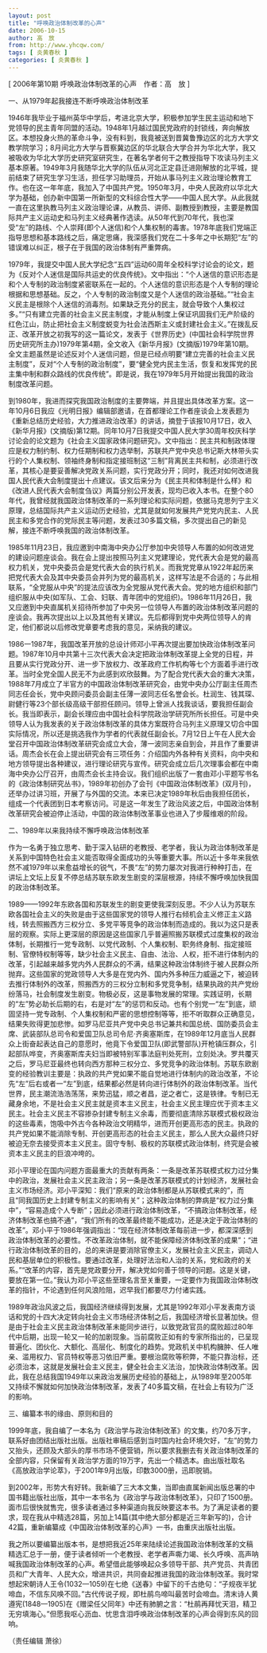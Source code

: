 ```yaml
---
layout: post
title: "呼唤政治体制改革的心声"
date: 2006-10-15
author: 高　放
from: http://www.yhcqw.com/
tags: [ 炎黄春秋 ]
categories: [ 炎黄春秋 ]
---
```



[ 2006年第10期 呼唤政治体制改革的心声　作者：高　放 ]

一、从1979年起我接连不断呼唤政治体制改革


1946年我毕业于福州英华中学后，考进北京大学，积极参加学生民主运动和地下党领导的民主青年同盟的活动。1948年1月越过国民党政府的封锁线，奔向解放区。本想投身火热的革命斗争，没有料到，我竟被送到晋冀鲁豫边区的北方大学文教学院学习；8月间北方大学与晋察冀边区的华北联合大学合并为华北大学，我又被吸收为华北大学历史研究室研究生，在著名学者何干之教授指导下攻读马列主义基本原著。1949年3月我随华北大学的队伍从河北正定县迁进刚解放的北平城，提前结束了研究生学习生活，担任学习助理员，开始从事马列主义政治理论教育工作。也在这一年年底，我加入了中国共产党。1950年3月，中央人民政府以华北大学为基础，创办新中国第一所新型的文科综合性大学——中国人民大学。从此我就一直在这里执教马列主义政治理论课，从教员、讲师、副教授到教授，主要是教国际共产主义运动史和马列主义经典著作选读。从50年代到70年代，我也深受“左”的路线、个人崇拜(即个人迷信)和个人集权制的毒害。1978年底我们党端正指导思想和基本路线之后，痛定思痛，我深感我们党在二十多年之中长期犯“左”的错误难以纠正，根子在于我国的政治体制有严重弊病。


1979年，我提交中国人民大学纪念“五四”运动60周年全校科学讨论会的论文，题为《反对个人迷信是国际共运史的优良传统》。文中指出：“个人迷信的意识形态是和个人专制的政治制度紧密联系在一起的。个人迷信的意识形态是个人专制的理论根据和思想基础。反之，个人专制的政治制度又是个人迷信的政治基础。”“社会主义民主是根除个人迷信的消毒剂。如果缺乏充分的民主，就会导致个人集权过多。”“只有建立完善的社会主义民主制度，才能从制度上保证巩固我们无产阶级的红色江山，防止把社会主义制度蜕变为社会法西斯主义或封建社会主义。”在拨乱反正、改革开放之初我写的这一篇论文，发表于《世界历史》(中国社会科学院世界历史研究所主办)1979年第4期，全文收入《新华月报》(文摘版)1979年第10期。全文主题虽然是论述反对个人迷信问题，但是已经点明要“建立完善的社会主义民主制度”，反对“个人专制的政治制度”，要“健全党内民主生活，恢复和发挥党的民主集中制和群众路线的优良传统”。即是说，我在1979年5月开始提出我国的政治制度改革问题。


到1980年，我进而探究我国政治制度的主要弊端，并且提出具体改革方案。这一年10月6日我应《光明日报》编辑部邀请，在首都理论工作者座谈会上发表题为《重新总结历史经验，大力推进政治改革》的讲话，摘登于该报10月17日，收入《新华月报》(文摘版)第12期。同年10月7日我提交中国人民大学30周年校庆科学讨论会的论文题为《社会主义国家政体问题研究》。文中指出：民主共和制政体理应是权力制约制、权力任期制和权力选举制，苏联共产党中央总书记斯大林带头实行的个人集权制、领袖终身制和指定接班制这“三制”背离民主共和制，必须进行改革，其核心是要妥善解决党政关系问题，实行党政分开；同时，我还对如何改进我国人民代表大会制度提出十点建议。该文后来分为《民主共和体制是什么样》和《改进人民代表大会制度刍议》两篇分别公开发表，现均已收入本书。在整个80年代，我曾经就我国政治体制改革的一系列理论和实际问题，依据马克思列宁主义原理，总结国际共产主义运动历史经验，尤其是就如何发展共产党党内民主、人民民主和多党合作的党际民主等问题，发表过30多篇文稿，多次提出自己的新见解，接连不断呼唤我国的政治体制改革。


1985年11月23日，我应邀到中南海中央办公厅参加中央领导人布置的如何改进党的建设问题座谈会。我在会上提出按照马列主义党建理论，党代表大会是党的最高权力机关，党中央委员会是党代表大会的执行机关。而我党党章从1922年起历来把党代表大会及其中央委员会并列为党的最高机关，这样写法是不合适的；与此相联系，“全党服从中央”的提法应该改为全党服从党代表大会。党的地方组织和部门组织服从中央(如军队、工会、妇联、青年团中的党组织)。1986年11月26日，我又应邀到中央直属机关招待所参加了中央另一位领导人布置的政治体制改革问题的座谈会。我再次提出以上以及其他有关建议。先后都得到党中央两位领导人的肯定，他们都说以后修改党章要考虑我的意见，采纳我的建议。


1986一1987年，我国改革开放的总设计师邓小平再次提出要加快政治体制改革问题。1987年10月中共第十三次代表大会决定把政治体制改革提上全党的日程，并且要从实行党政分开、进一步下放权力、改革政府工作机构等七个方面着手进行改革。当时全党全国人民无不为此感到欢欣鼓舞。为了配合党代表大会的重大决策，1988年7月成立了半官方的中国政治体制改革研究会，由党中央办公厅副主任周杰同志任会长，党中央顾问委员会副主任薄一波同志任名誉会长。杜润生、钱其琛、尉健行等23个部长级高级干部担任顾问。领导上曾派人找我谈话，要我担任副会长。我当即表示，副会长理应由中国社会科学院政治学研究所所长担任。可是中央领导人认为我发表的关于政治体制改革的具体方案既符合马列主义原理又切合中国实际情况，所以还是挑选我作为学者的代表就任副会长。7月12日上午在人民大会堂召开中国政治体制改革研究会成立大会，薄一波同志亲自到会，并且作了重要讲话。周杰会长在会上提出研究会有三项任务：介绍国内外各种有关资料，向中央和地方领导提出各种建议，进行理论研究与宣传。研究会成立后几次理事会都在中南海中央办公厅召开，由周杰会长主持会议。我们组织出版了一套由邓小平题写书名的《政治体制研究丛书》，1989年初创办了会刊《中国政治体制改革》(双月刊)，还举办过讲习班，开展了与外国的交流。本来已决定1989年秋后由我担任团长，组成一个代表团到日本考察访问。可是这一年发生了政治风波之后，中国政治体制改革研究会被迫停止活动，中国的政治体制改革事业也进入了步履维艰的阶段。

二、1989年以来我持续不懈呼唤政治体制改革


作为一名勇于独立思考、勤于深入钻研的老教授、老学者，我认为政治体制改革是关系到中国特色社会主义能否取得全面成功的头等重要大事。所以近十多年来我依然不减1979年以来愈益增长的锐气，不畏“左”的势力屡次对我进行种种打击，在讲坛上文坛上反复不停总结苏联东欧发生剧变的深层根源，持续不懈呼唤加快我国的政治体制改革。


1989——1992年东欧各国和苏联发生的剧变更使我深刻反思。不少人认为苏联东欧各国社会主义的失败是由于这些国家党的领导人推行右倾机会主义修正主义路线，转去照搬西方三权分立、多党平等竞争的政治体制而造成的。我以为这只是表层的观察。实际上更深层的原因是这些国家几乎普遍照搬苏联模式过度集权的政治体制，长期推行一党专政制、以党代政制、个人集权制、职务终身制、指定接班制、官僚特权制等等，缺少社会主义民主、自由、法治、人权，拒不进行体制内的改革，引起越来越多党内外人民群众的不满，结果这种政治体制终于被人民群众所抛弃。这些国家的党政领导人大多是在党内外、国内外多种压力威逼之下，被迫转去推行体制外的改革，照搬西方的三权分立制和多党竞争制，结果执政的共产党纷纷落马，社会制度发生剧变。物极必反，这是事物发展的常理。实践证明，长期的“左”势必助长后期的右，右是对“左”的惩罚和反动。也有个别党一“左”到底，顽固坚持一党专政制、个人集权制和严密的思想控制等等，拒不听取群众正确意见，结果失败得更加悲惨。如罗马尼亚共产党中央总书记兼共和国总统、国防委员会主席、武装部队总司令和爱国卫队总司令尼·齐奥塞斯库，在1989年12月底当人民群众上街奋起表达自己的意愿时，他竟下令爱国卫队(即武警部队)开枪镇压群众，引起部队哗变，齐奥塞斯库夫妇当即被特别军事法庭判处死刑，立刻处决。罗共覆灭之后，罗马尼亚最终也转向西方那种三权分立、多党竞争的政治体制。苏联东欧剧变的经验教训主要是：执政的共产党如果不能自觉地进行体制内的政治改革，不论先“左”后右或者一“左”到底，结果都必然是转向进行体制外的政治体制改革。当代世界，民主潮流浩浩荡荡，来势迅猛，顺之者昌，逆之者亡，这是铁律。专制已无藏身余地，不是社会主义民主就是资本主义民主，社会主义民主理应优于资本主义民主。社会主义民主不容掺杂封建专制主义余毒，而要彻底清除苏联模式极权政治的这些毒素，饱吸中外古今各种政治文明精华，进而开创更高形态的民主。执政的共产党如果不能消除专制、开创更高形态的社会主义民主，那么人民大众最终只好被迫无奈去接受资本主义民主。固守专制、极权的苏联模式政治体制，终究是会被资本主义民主的巨浪冲垮的。


邓小平理论在国内问题方面最重大的贡献有两条：一条是改革苏联模式权力过分集中的政治，发展社会主义民主政治；另一条是改革苏联模式的计划经济，发展社会主义市场经济。邓小平深知：我们“原来的政治体制都是从苏联模式来的”，而且“同我国历史上封建专制主义的影响有关”；这种政治体制的弊病是“权力过分集中”，“容易造成个人专断”；因此必须进行政治体制改革，“不搞政治体制改革，经济体制改革也搞不通”，“我们所有的改革最终能不能成功，还是决定于政治体制的改革”。邓小平于1986年强调指出：“现在经济体制改革每前进一步，都深深感到政治体制改革的必要性。不改革政治体制，就不能保障经济体制改革的成果”；“进行政治体制改革的目的，总的来讲是要消除官僚主义，发展社会主义民主，调动人民和基层单位的积极性。要通过改革，处理好法治和人治的关系，党和政府的关系。”“改革的内容，首先是党政要分开，解决党如何善于领导的问题。这是关键，要放在第一位。”我认为邓小平这些至理名言至关重要，一定要作为我国政治体制改革的指针，不论遇到任何风浪险阻，迟早我们都要尽力付诸实践。


1989年政治风波之后，我国经济继续得到发展，尤其是1992年邓小平发表南方谈话和党的十四大决定转向社会主义市场经济体制之后，我国经济增长显著加快。但是由于社会主义民主政治体制改革未能同步进行，以致党政官员的腐败超过80年代中后期，出现一轮又一轮的加剧现象。当前腐败正如有的专家所指出的，已呈现普遍化、团伙化、大额化、高层化、制度化的趋势。党政机关中机构臃肿、任人唯亲、滥用权力、官员特权等恶习依旧严重。要根治腐败等积弊，不能只靠治标，还必须治本，这就是发展社会主义民主，健全社会主义法治，加快政治体制改革。因此，我在总结我国1949年以来政治发展历史经验的基础上，从1989年至2005年又持续不懈就如何加快政治体制改革，发表了40多篇文稿，在社会上有较为广泛的影响。

三、编纂本书的缘由、原则和目的


1999年底，我自编了一本名为《政治学与政治体制改革》的文集，约70多万字，联系好由团结出版社出版。出版社审稿后感到当时国内社会环境欠好，“左”的势力又抬头，还顾及大部头的厚书市场不便营销，所以要求我删去有关政治体制改革的全部内容，只保留有关政治学方面的19万字，先出一个精选本。由出版社取名《高放政治学论萃》，于2001年9月出版，印数3000册，迅即脱销。


到2002年，形势大有好转。我新编了三大本文集，当即由直属新闻出版总署的中国书籍出版社出版，其中一本书名为《政治学与政治体制改革》，只印了1500册。面市后很快就售完，很多读者通过多种渠道向我反映要这本书。为了满足读者的要求，现在我从中精选28篇，另加上14篇(其中绝大部分都是近三年新写的)，合计42篇，重新编纂成《中国政治体制改革的心声》一书，由重庆出版社出版。


我之所以要编纂出版本书，是想把我近25年来陆续论述我国政治体制改革的文稿精选汇总于一册，便于读者倾听一个老教授、老学者声嘶力竭、长久呼唤、高声呐喊我国政治体制改革的心声。希望借此能够唤起众多领导干部、共产党员、共青团员和广大青年、人民大众，增进共识，共同奋起推进我国的政治体制改革。我时常想起宋朝诗人王令(1032—1059)在七绝《送春》中留下的千古绝句：“子规夜半犹啼血，不信东风唤不回。”古代传说子规，即杜鹃鸟啼叫最苦时会啼血。清末诗人黄遵宪(1848—1905)在《赠梁任父同年》中还有肺腑之言：“杜鹃再拜忧天泪，精卫无穷填海心。”但愿我呕心沥血、忧思含泪呼唤政治体制改革的心声会得到东风的回响。

（责任编辑 萧徐）


